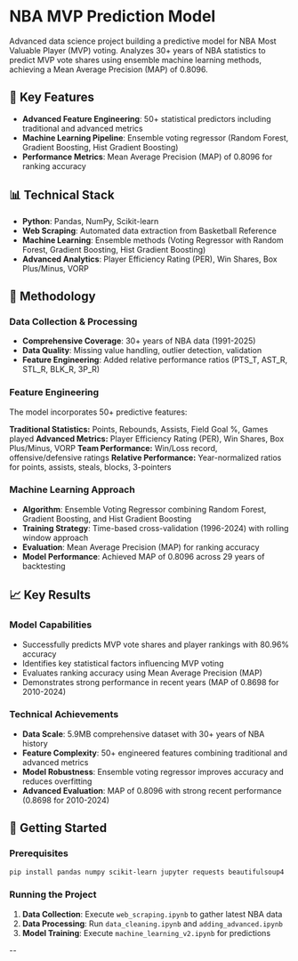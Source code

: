 # NBA MVP Prediction Model


Advanced data science project building a predictive model for NBA Most Valuable Player (MVP) voting. Analyzes 30+ years of NBA statistics to predict MVP vote shares using ensemble machine learning methods, achieving a Mean Average Precision (MAP) of 0.8096.

## 🎯 Key Features

- **Advanced Feature Engineering**: 50+ statistical predictors including traditional and advanced metrics
- **Machine Learning Pipeline**: Ensemble voting regressor (Random Forest, Gradient Boosting, Hist Gradient Boosting)
- **Performance Metrics**: Mean Average Precision (MAP) of 0.8096 for ranking accuracy

## 📊 Technical Stack

- **Python**: Pandas, NumPy, Scikit-learn
- **Web Scraping**: Automated data extraction from Basketball Reference
- **Machine Learning**: Ensemble methods (Voting Regressor with Random Forest, Gradient Boosting, Hist Gradient Boosting)
- **Advanced Analytics**: Player Efficiency Rating (PER), Win Shares, Box Plus/Minus, VORP

## 🔬 Methodology

### Data Collection & Processing
- **Comprehensive Coverage**: 30+ years of NBA data (1991-2025)
- **Data Quality**: Missing value handling, outlier detection, validation
- **Feature Engineering**: Added relative performance ratios (PTS_T, AST_R, STL_R, BLK_R, 3P_R)

### Feature Engineering
The model incorporates 50+ predictive features:

**Traditional Statistics:** Points, Rebounds, Assists, Field Goal %, Games played
**Advanced Metrics:** Player Efficiency Rating (PER), Win Shares, Box Plus/Minus, VORP
**Team Performance:** Win/Loss record, offensive/defensive ratings
**Relative Performance:** Year-normalized ratios for points, assists, steals, blocks, 3-pointers

### Machine Learning Approach
- **Algorithm**: Ensemble Voting Regressor combining Random Forest, Gradient Boosting, and Hist Gradient Boosting
- **Training Strategy**: Time-based cross-validation (1996-2024) with rolling window approach
- **Evaluation**: Mean Average Precision (MAP) for ranking accuracy
- **Model Performance**: Achieved MAP of 0.8096 across 29 years of backtesting

## 📈 Key Results

### Model Capabilities
- Successfully predicts MVP vote shares and player rankings with 80.96% accuracy
- Identifies key statistical factors influencing MVP voting
- Evaluates ranking accuracy using Mean Average Precision (MAP)
- Demonstrates strong performance in recent years (MAP of 0.8698 for 2010-2024)

### Technical Achievements
- **Data Scale**: 5.9MB comprehensive dataset with 30+ years of NBA history
- **Feature Complexity**: 50+ engineered features combining traditional and advanced metrics
- **Model Robustness**: Ensemble voting regressor improves accuracy and reduces overfitting
- **Advanced Evaluation**: MAP of 0.8096 with strong recent performance (0.8698 for 2010-2024)

## 🚀 Getting Started

### Prerequisites
```bash
pip install pandas numpy scikit-learn jupyter requests beautifulsoup4
```

### Running the Project
1. **Data Collection**: Execute `web_scraping.ipynb` to gather latest NBA data
2. **Data Processing**: Run `data_cleaning.ipynb` and `adding_advanced.ipynb`
3. **Model Training**: Execute `machine_learning_v2.ipynb` for predictions

--
